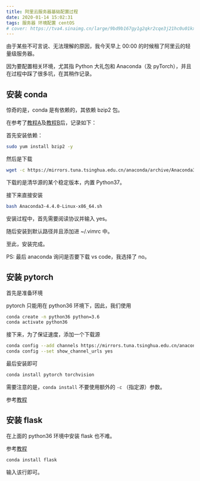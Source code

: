 ```yaml
---
title: 阿里云服务器基础配置过程
date: 2020-01-14 15:02:31
tags: 服务器 环境配置 centOS
# cover: https://tva4.sinaimg.cn/large/9bd9b167gy1g2qkr2cqe3j21hc0u01kx.jpg
---
```


由于某些不可言说、无法理解的原因，我今天早上 00:00 的时候租了阿里云的轻量级服务器。

因为要配置相关环境，尤其指 Python 大礼包和 Anaconda（及 pyTorch），并且在过程中踩了很多坑，在其稍作记录。

<!--more-->

## 安装 conda 

惊奇的是，conda 是有依赖的，其依赖 bzip2 包。

在参考了[教程A](https://www.jianshu.com/p/1888984cad82)及[教程B](https://www.cnblogs.com/xiao-apple36/p/9052102.html)后，记录如下：

首先安装依赖：

```bash
sudo yum install bzip2 -y
```

然后是下载

```bash
wget -c https://mirrors.tuna.tsinghua.edu.cn/anaconda/archive/Anaconda3-2018.12-Linux-x86_64.sh
```

下载的是清华源的某个稳定版本，内置 Python37。

接下来直接安装

```bash
bash Anaconda3-4.4.0-Linux-x86_64.sh
```

安装过程中，首先需要阅读协议并输入 yes。

随后安装到默认路径并且添加进 ~/.vimrc 中。

至此，安装完成。

PS: 最后 anaconda 询问是否要下载 vs code，我选择了 no。

## 安装 pytorch

首先是准备环境

pytorch 只能用在 python36 环境下，因此，我们使用

```bash
conda create -n python36 python=3.6
conda activate python36
```

接下来，为了保证速度，添加一个下载源

```bash
conda config --add channels https://mirrors.tuna.tsinghua.edu.cn/anaconda/pkgs/free/
conda config --set show_channel_urls yes
```

最后安装即可

```bash
conda install pytorch torchvision
```

需要注意的是，`conda install` 不要使用额外的 `-c` （指定源）参数。

参考[教程](https://blog.csdn.net/lykxhtp/article/details/81559046)

## 安装 flask

在上面的 python36 环境中安装 flask 也不难。

参考[教程](https://www.cnblogs.com/linguanqiang/p/6706641.html)

```bash
conda install flask
```

输入该行即可。

